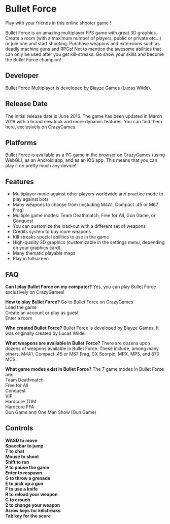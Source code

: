 # Bullet Force
Play with your friends in this online shooter game !

Bullet Force is an amazing multiplayer FPS game with great 3D graphics. Create a room (with a maximum number of players, public or private etc...) or join one and start shooting.
Purchase weapons and extensions such as deadly machine guns and RPGs! Not to mention the awesome abilities that can only be used after you get kill-streaks. Go show your skills and become the Bullet Force champion!

## Developer
Bullet Force Multiplayer is developed by Blayze Games (Lucas Wilde).

## Release Date
The initial release date is June 2016. The game has been updated in March 2018 with a brand new look and more dynamic features. You can find them here, exclusively on CrazyGames.

## Platforms
Bullet Force is available as a PC game in the browser on CrazyGames (using WebGL), as an Android app, and as an iOS app. This means that you can play it on pretty much any device!

## Features
- Multiplayer mode against other players worldwide and practice mode to play against bots
- Many weapons to choose from (including M4A1, Compact .45 or M67 Frag)
- Multiple game modes: Team Deathmatch, Free for All, Gun Game, or Conquest
- You can customize the load-out with a different set of weapons
- Credits system to buy more weapons
- Kill streaks special abilities to use in the game
- High-quality 3D graphics (customizable in the settings menu, depending on your graphics card)
- Many thematic playable maps
- Play in fullscreen

## FAQ
**Can I play Bullet Force on my computer?**
Yes, you can play Bullet Force exclusively on CrazyGames!

**How to play Bullet Force?**
Go to Bullet Force on CrazyGames<br/>
Load the game<br/>
Create an account or play as guest<br/>
Enter a room<br/>

**Who created Bullet Force?**
Bullet Force is developed by Blayze Games. It was originally created by Lucas Wilde.

**What weapons are available in Bullet Force?**
There are dozens upon dozens of weapons available in Bullet Force. These include, among many others, M4A1, Compact .45 or M67 Frag, CX Scorpio, MPX, MP5, and 870 MCS.

**What game modes exist in Bullet Force?**
The 7 game modes in Bullet Force are:<br/>
Team Deathmatch<br/>
Free for All<br/>
Conquest<br/>
VIP<br/>
Hardcore TDM<br/>
Hardcore FFA<br/>
Gun Game and One Man Show (Gun Game)<br/>

## Controls
**WASD to move**<br/>
**Spacebar to jump**<br/>
**T to chat**<br/>
**Mouse to shoot**<br/>
**Shift to run**<br/>
**P to pause the game**<br/>
**Enter to respawn**<br/>
**G to throw a grenade**<br/>
**E to pick up a gun**<br/>
**F to use a knife**<br/>
**R to reload your weapon**<br/>
**C to crouch**<br/>
**2 to change your weapon**<br/>
**Arrow keys for killstreaks**<br/>
**Tab key for the score**<br/>
